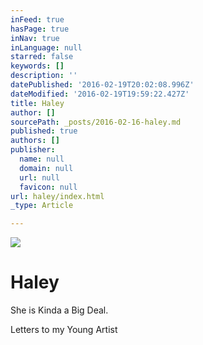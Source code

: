 ```yaml
---
inFeed: true
hasPage: true
inNav: true
inLanguage: null
starred: false
keywords: []
description: ''
datePublished: '2016-02-19T20:02:08.996Z'
dateModified: '2016-02-19T19:59:22.427Z'
title: Haley
author: []
sourcePath: _posts/2016-02-16-haley.md
published: true
authors: []
publisher:
  name: null
  domain: null
  url: null
  favicon: null
url: haley/index.html
_type: Article

---
```

![](https://s3-us-west-2.amazonaws.com/the-grid-img/p/00a2155b70030d66865bc6dd8b95871c83d99258.jpg)

# Haley

She is Kinda a Big Deal.

Letters to my Young Artist